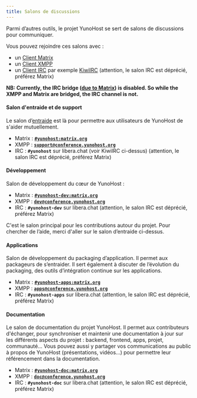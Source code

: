 ```yaml
---
title: Salons de discussions
---
```


Parmi d’autres outils, le projet YunoHost se sert de salons de discussions pour communiquer.

Vous pouvez rejoindre ces salons avec :

- un [Client Matrix](https://matrix.org/ecosystem/clients/)
- un [Client XMPP](https://fr.wikipedia.org/wiki/Clients_XMPP)
- un [Client IRC](https://fr.wikipedia.org/wiki/Liste_de_clients_IRC) par exemple [KiwiIRC](https://web.libera.chat/#yunohost) (attention, le salon IRC est déprécié, préférez Matrix)

**NB: Currently, the IRC bridge ([due to Matrix](https://libera.chat/guides/faq#are-bridges-allowed)) is disabled. So while the XMPP and Matrix are bridged, the IRC channel is not.**

#### Salon d'entraide et de support

Le salon d’[entraide](/community/help) est là pour permettre aux utilisateurs de YunoHost de s'aider mutuellement.

- Matrix : **[`#yunohost:matrix.org`](https://matrix.to/#/#yunohost:matrix.org)**
- XMPP : **[`support@conference.yunohost.org`](xmpp:support@conference.yunohost.org?join)**
- IRC : **`#yunohost`** sur libera.chat (voir KiwiIRC ci-dessus) (attention, le salon IRC est déprécié, préférez Matrix)

#### Développement

Salon de développement du cœur de YunoHost :

- Matrix : **[`#yunohost-dev:matrix.org`](https://matrix.to/#/#yunohost-dev:matrix.org)**
- XMPP : **[`dev@conference.yunohost.org`](xmpp:dev@conference.yunohost.org?join)**
- IRC : **`#yunohost-dev`** sur libera.chat (attention, le salon IRC est déprécié, préférez Matrix)

C'est le salon principal pour les contributions autour du projet.
Pour chercher de l’aide, merci d'aller sur le salon d’entraide ci-dessus.

#### Applications

Salon de développement du packaging d’application. Il permet aux packageurs de s’entraider.
Il sert également à discuter de l’évolution du packaging, des outils d’intégration continue sur les applications.

- Matrix : **[`#yunohost-apps:matrix.org`](https://matrix.to/#/#yunohost-apps:matrix.org)**
- XMPP : **[`apps@conference.yunohost.org`](xmpp:apps@conference.yunohost.org?join)**
- IRC : **`#yunohost-apps`** sur libera.chat (attention, le salon IRC est déprécié, préférez Matrix)

#### Documentation

Le salon de documentation du projet YunoHost. Il permet aux contributeurs d'échanger, pour synchroniser et maintenir une documentation à jour sur les différents aspects du projet : backend, frontend, apps, projet, communauté...
Vous pouvez aussi y partager vos communications au public à propos de YunoHost (présentations, vidéos...) pour permettre leur référencement dans la documentation.

- Matrix : **[`#yunohost-doc:matrix.org`](https://matrix.to/#/#yunohost-doc:matrix.org)**
- XMPP : **[`doc@conference.yunohost.org`](xmpp:doc@conference.yunohost.org?join)**
- IRC : **`#yunohost-doc`** sur libera.chat (attention, le salon IRC est déprécié, préférez Matrix)
